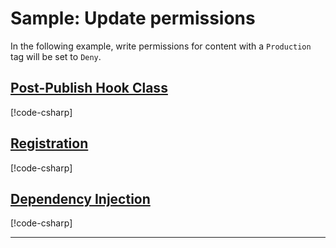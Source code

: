 # Sample: Update permissions

In the following example, write permissions for content with a `Production` tag will be set to `Deny`.

## [Post-Publish Hook Class](#tab/class)

[!code-csharp[](../../../../../examples/Csharp.ExampleApplication/Hooks/PostPublish/UpdatePermissionsHook.cs#class)]

## [Registration](#tab/registration)

[!code-csharp[](../../../../../examples/Csharp.ExampleApplication/MyMigrationApplication.cs#UpdatePermissionsHook-Registration)]

## [Dependency Injection](#tab/di)

[!code-csharp[](../../../../../examples/Csharp.ExampleApplication/Program.cs#UpdatePermissionsHook-DI)]

---
